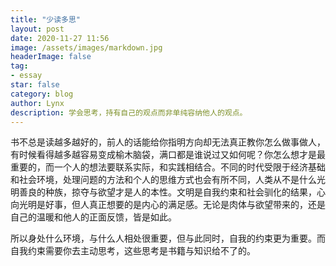 ```yaml
---
title: "少读多思"
layout: post
date: 2020-11-27 11:56
image: /assets/images/markdown.jpg
headerImage: false
tag:
- essay
star: false
category: blog
author: Lynx
description: 学会思考，持有自己的观点而非单纯容纳他人的观点。
---
```




书不总是读越多越好的，前人的话能给你指明方向却无法真正教你怎么做事做人，有时候看得越多越容易变成榆木脑袋，满口都是谁说过又如何呢？你怎么想才是最重要的，而一个人的想法要联系实际，和实践相结合。不同的时代受限于经济基础和社会环境，处理问题的方法和个人的思维方式也会有所不同，人类从不是什么光明善良的种族，掠夺与欲望才是人的本性。文明是自我约束和社会驯化的结果，心向光明是好事，但人真正想要的是内心的满足感。无论是肉体与欲望带来的，还是自己的温暖和他人的正面反馈，皆是如此。

所以身处什么环境，与什么人相处很重要，但与此同时，自我的约束更为重要。而自我约束需要你去主动思考，这些思考是书籍与知识给不了的。